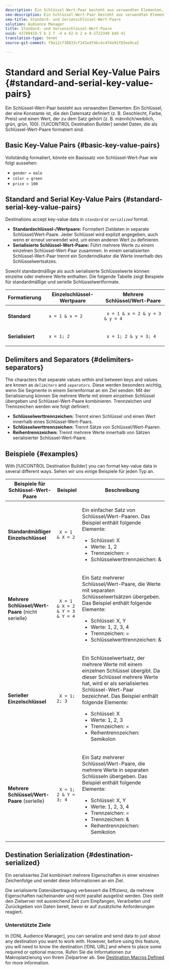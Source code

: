 ```yaml
---
description: Ein Schlüssel-Wert-Paar besteht aus verwandten Elementen, wobei es sich um eine Konstante handelt, die den Datensatz definiert (z. B. Geschlecht, Farbe, Preis) und einen Wert (z. B. Geschlecht, Farbe, Grün, 100). Zielaufbau sendet Daten, die als Schlüssel-Wert-Paare formatiert sind.
seo-description: Ein Schlüssel-Wert-Paar besteht aus verwandten Elementen, wobei es sich um eine Konstante handelt, die den Datensatz definiert (z. B. Geschlecht, Farbe, Preis) und einen Wert (z. B. Geschlecht, Farbe, Grün, 100). Zielaufbau sendet Daten, die als Schlüssel-Wert-Paare formatiert sind.
seo-title: Standard- und Serienschlüssel-Wert-Paare
solution: Audience Manager
title: Standard- und Serienschlüssel-Wert-Paare
uuid: 43789419-5 b 3 f -4 e 62-b 2 e 0-2722340 bdd 41
translation-type: tm+mt
source-git-commit: f9a12cf38833cf243edf4bc4c4f4e91f83ee0ca2

---
```



# Standard and Serial Key-Value Pairs {#standard-and-serial-key-value-pairs}

Ein Schlüssel-Wert-Paar besteht aus verwandten Elementen: Ein Schlüssel, der eine Konstante ist, die den Datensatz definiert (z. B. Geschlecht, Farbe, Preis) und einen Wert, der zu dem Satz gehört (z. B. männlich/weiblich, grün, grün, 100). [!UICONTROL Destination Builder] sendet Daten, die als Schlüssel-Wert-Paare formatiert sind.

## Basic Key-Value Pairs {#basic-key-value-pairs}

Vollständig formatiert, könnte ein Basissatz von Schlüssel-Wert-Paar wie folgt aussehen:

* `gender = male`
* `color = green`
* `price > 100`

## Standard and Serial Key-Value Pairs {#standard-serial-key-value-pairs}

Destinations accept key-value data in *`standard`* or *`serialized`* format.

* **Standardschlüssel-/Wertpaare:** Formatiert Zieldaten in separate Schlüssel/Wert-Paare. Jeder Schlüssel wird explizit angegeben, auch wenn er erneut verwendet wird, um einen anderen Wert zu definieren.
* **Serialisierte Schlüssel-Wert-Paare:** Führt mehrere Werte zu einem einzelnen Schlüssel-Wert-Paar zusammen. In einem serialisierten Schlüssel-Wert-Paar trennt ein Sonderindikator die Werte innerhalb des Schlüsselwertsatzes.

Sowohl standardmäßige als auch serialisierte Schlüsselwerte können einzelne oder mehrere Werte enthalten. Die folgende Tabelle zeigt Beispiele für standardmäßige und serielle Schlüsselwertformate.

<table id="table_7895B1E800934117A19A96380F0CF91B"> 
 <thead> 
  <tr> 
   <th colname="col1" class="entry"> Formatierung </th>
   <th colname="col2" class="entry"> Einzelschlüssel-Wertpaare </th>
   <th colname="col3" class="entry"> Mehrere Schlüssel/Wert-Paare </th>
  </tr>
 </thead>
 <tbody> 
  <tr> 
   <td colname="col1"> <p> <b>Standard</b> </p> </td>
   <td colname="col2"> <p> <code> x = 1 &amp; x = 2 </code> </p> </td>
   <td colname="col3"> <p> <code> x = 1 &amp; x = 2 &amp; y = 3 &amp; y = 4 </code> </p> </td>
  </tr>
  <tr> 
   <td colname="col1"> <p> <b>Serialisiert</b> </p> </td> 
   <td colname="col2"> <p> <code> x = 1; 2 </code> </p> </td> 
   <td colname="col3"> <p> <code> x = 1; 2 &amp; y = 3; 4 </code> </p> </td>
  </tr>
 </tbody>
</table>

## Delimiters and Separators {#delimiters-separators}

The characters that separate values within and between keys and values are known as *`delimiters`* and *`separators`*. Diese werden besonders wichtig, wenn Sie Segmente in einem Serienformat an ein Ziel senden. Mit der Serialisierung können Sie mehrere Werte mit einem einzelnen Schlüssel übergeben und Schlüssel-Wert-Paare kombinieren. Trennzeichen und Trennzeichen werden wie folgt definiert:

* **Schlüsselwerttrennzeichen:** Trennt einen Schlüssel und einen Wert innerhalb eines Schlüssel-Wert-Paars.
* **Schlüsselwerttrennzeichen:** Trennt Sätze von Schlüssel/Wert-Paaren.
* **Reihentrennzeichen:** Trennt mehrere Werte innerhalb von Sätzen serialisierter Schlüssel-Wert-Paare.

## Beispiele {#examples}

With [!UICONTROL Destination Builder] you can format key-value data in several different ways. Sehen wir uns einige Beispiele für jeden Typ an.

<table id="table_C2FBDC887C8C4CC88B1B2A7CF8E2795F"> 
 <thead> 
  <tr> 
   <th colname="col1" class="entry"> Beispiele für Schlüssel-Wert-Paare </th> 
   <th colname="col2" class="entry"> Beispiel </th> 
   <th colname="col3" class="entry"> Beschreibung </th> 
  </tr> 
 </thead>
 <tbody> 
  <tr> 
   <td colname="col1"> <p> <b>Standardmäßiger Einzelschlüssel</b> </p> </td> 
   <td colname="col2"> <p> <code> X = 1 &amp; X = 2 </code> </p> </td> 
   <td colname="col3"> <p>Ein einfacher Satz von Schlüssel/Wert-Paaren. Das Beispiel enthält folgende Elemente: </p> 
    <ul id="ul_28C0CB005B264373926CA5D7418EE845"> 
     <li id="li_B6D300DBA9064F0BA743BA9B04339511">Schlüssel: X </li> 
     <li id="li_9A1C98D5C9124FF1B4F032668576C03A">Werte: 1, 2 </li> 
     <li id="li_1D2828328E554176846C94F6140C0CBF">Trennzeichen: = </li> 
     <li id="li_0C6A70A0D9534611ACC98A0FD3693587">Schlüsselwerttrennzeichen: &amp; </li> 
    </ul> </td> 
  </tr> 
  <tr> 
   <td colname="col1"> <p> <b>Mehrere Schlüssel/Wert-Paare</b> (nicht serielle) </p> </td> 
   <td colname="col2"> <p> <code> X = 1 &amp; X = 2 &amp; Y = 3 &amp; Y = 4 </code> </p> </td> 
   <td colname="col3"> <p>Ein Satz mehrerer Schlüssel/Wert-Paare, die Werte mit separaten Schlüsselwertsätzen übergeben. Das Beispiel enthält folgende Elemente: </p> 
    <ul id="ul_7FB22A43B435463D9F209067FF2C3619"> 
     <li id="li_7487657F6C2F48F5A4C4C9F9E8FB3B4B">Schlüssel: X, Y </li> 
     <li id="li_B828CF81DAB8443FBB2EDF6538A63B3C">Werte: 1, 2, 3, 4 </li> 
     <li id="li_EA4C95F6C93D435EB79237E38CE6F011">Trennzeichen: = </li> 
     <li id="li_45984AE2B581498299054BA5276D461D">Schlüsselwerttrennzeichen: &amp; </li> 
    </ul> </td> 
  </tr> 
  <tr> 
   <td colname="col1"> <p> <b>Serieller Einzelschlüssel</b> </p> </td> 
   <td colname="col2"> <p> <code> X = 1; 2; 3 </code> </p> </td> 
   <td colname="col3"> <p>Ein Schlüsselwertsatz, der mehrere Werte mit einem einzelnen Schlüssel übergibt. Da dieser Schlüssel mehrere Werte hat, wird er als serialisiertes Schlüssel-Wert-Paar bezeichnet. Das Beispiel enthält folgende Elemente: </p> 
    <ul id="ul_69C4C662B9BD4F77BB940D921B316CCF"> 
     <li id="li_718BEC527E69417C9F88D3DBD3357A28">Schlüssel: X </li> 
     <li id="li_659DCBBFB4024AC2B9C4E74D2A86648D">Werte: 1, 2, 3 </li> 
     <li id="li_9A890233C6F84085A7BD5EA4D044E3CC">Trennzeichen: = </li> 
     <li id="li_AFC0426EA6044F8BAFD915FCB3808FBA">Reihentrennzeichen: Semikolon </li> 
    </ul> </td> 
  </tr> 
  <tr> 
   <td colname="col1"> <p> <b>Mehrere Schlüssel/Wert-Paare</b> (serielle) </p> </td> 
   <td colname="col2"> <p> <code> X = 1; 2 &amp; Y = 3; 4 </code> </p> </td> 
   <td colname="col3"> <p>Ein Satz mehrerer Schlüssel/Wert-Paare, die mehrere Werte in separaten Schlüsseln übergeben. Das Beispiel enthält folgende Elemente: </p> 
    <ul id="ul_CB50133B2E944818B9F2A0586EF69774"> 
     <li id="li_FD3D7ECC2BF046E99B1ED0B73EFE341F">Schlüssel: X, Y </li> 
     <li id="li_2BADC98C4CE74BBBBA1DC446D24615AC">Werte: 1, 2, 3, 4 </li> 
     <li id="li_4125435175AD4A43A44B980B28F32364">Trennzeichen: = </li> 
     <li id="li_48CFC279B2514F4FB2935B05FC7F287A">Trennzeichen: &amp; </li> 
     <li id="li_576C731F2FAF47FD92F55345CD6D36A0">Reihentrennzeichen: Semikolon </li> 
    </ul> </td> 
  </tr> 
 </tbody> 
</table>

## Destination Serialization {#destination-serialized}

Ein serialisiertes Ziel kombiniert mehrere Eigenschaften in einer einzelnen Zeichenfolge und sendet diese Informationen an ein Ziel.

<!-- c_dest_serialized.xml -->

Die serialisierte Datenübertragung verbessert die Effizienz, da mehrere Eigenschaften nacheinander und nicht parallel ausgelöst werden. Dies stellt den Zielserver mit ausreichend Zeit zum Empfangen, Verarbeiten und Zurückgeben von Daten bereit, bevor er auf zusätzliche Anforderungen reagiert.

### Unterstützte Ziele

In [!DNL Audience Manager], you can serialize and send data to just about any destination you want to work with. However, before using this feature, you will need to know the destination [!DNL URL] and where to place some required or optional macros. Rufen Sie die Informationen zur Makroplatzierung von Ihrem Zielpartner ab. See [Destination Macros Defined](../../features/destinations/destination-macros.md#destination-macros-defined) for more information.